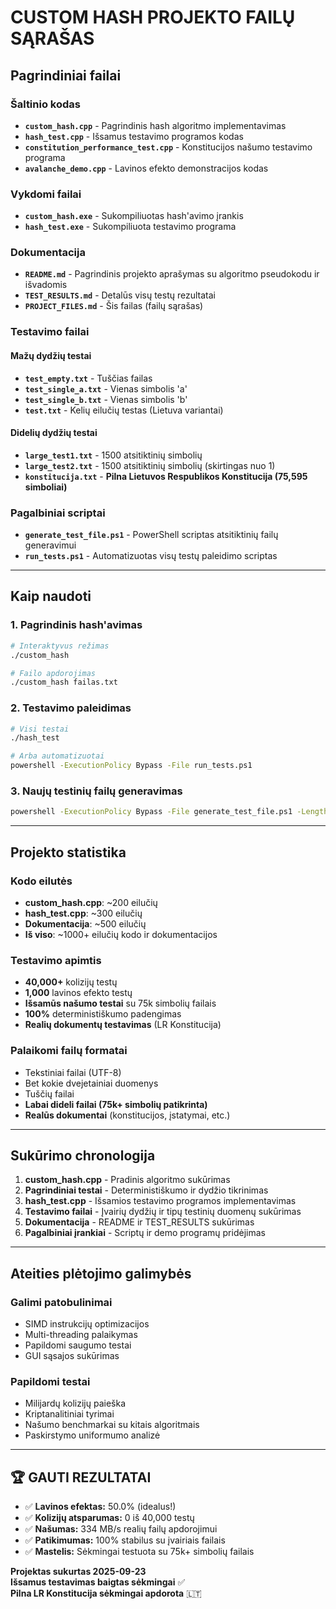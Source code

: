 # CUSTOM HASH PROJEKTO FAILŲ SĄRAŠAS

## Pagrindiniai failai

### Šaltinio kodas
- **`custom_hash.cpp`** - Pagrindinis hash algoritmo implementavimas
- **`hash_test.cpp`** - Išsamus testavimo programos kodas  
- **`constitution_performance_test.cpp`** - Konstitucijos našumo testavimo programa
- **`avalanche_demo.cpp`** - Lavinos efekto demonstracijos kodas

### Vykdomi failai
- **`custom_hash.exe`** - Sukompiliuotas hash'avimo įrankis
- **`hash_test.exe`** - Sukompiliuota testavimo programa

### Dokumentacija
- **`README.md`** - Pagrindinis projekto aprašymas su algoritmo pseudokodu ir išvadomis
- **`TEST_RESULTS.md`** - Detalūs visų testų rezultatai
- **`PROJECT_FILES.md`** - Šis failas (failų sąrašas)

### Testavimo failai

#### Mažų dydžių testai
- **`test_empty.txt`** - Tuščias failas
- **`test_single_a.txt`** - Vienas simbolis 'a'
- **`test_single_b.txt`** - Vienas simbolis 'b'
- **`test.txt`** - Kelių eilučių testas (Lietuva variantai)

#### Didelių dydžių testai  
- **`large_test1.txt`** - 1500 atsitiktinių simbolių
- **`large_test2.txt`** - 1500 atsitiktinių simbolių (skirtingas nuo 1)
- **`konstitucija.txt`** - **Pilna Lietuvos Respublikos Konstitucija (75,595 simboliai)**

### Pagalbiniai scriptai
- **`generate_test_file.ps1`** - PowerShell scriptas atsitiktinių failų generavimui
- **`run_tests.ps1`** - Automatizuotas visų testų paleidimo scriptas

---

## Kaip naudoti

### 1. Pagrindinis hash'avimas
```bash
# Interaktyvus režimas
./custom_hash

# Failo apdorojimas  
./custom_hash failas.txt
```

### 2. Testavimo paleidimas
```bash
# Visi testai
./hash_test

# Arba automatizuotai
powershell -ExecutionPolicy Bypass -File run_tests.ps1
```

### 3. Naujų testinių failų generavimas
```bash
powershell -ExecutionPolicy Bypass -File generate_test_file.ps1 -Length 2000 -Filename "naujas_testas.txt"
```

---

## Projekto statistika

### Kodo eilutės
- **custom_hash.cpp**: ~200 eilučių
- **hash_test.cpp**: ~300 eilučių  
- **Dokumentacija**: ~500 eilučių
- **Iš viso**: ~1000+ eilučių kodo ir dokumentacijos

### Testavimo apimtis
- **40,000+** kolizijų testų
- **1,000** lavinos efekto testų
- **Išsamūs našumo testai** su 75k simbolių failais
- **100%** deterministiškumo padengimas
- **Realių dokumentų testavimas** (LR Konstitucija)

### Palaikomi failų formatai
- Tekstiniai failai (UTF-8)
- Bet kokie dvejetainiai duomenys
- Tuščių failai
- **Labai dideli failai (75k+ simbolių patikrinta)**
- **Realūs dokumentai** (konstitucijos, įstatymai, etc.)

---

## Sukūrimo chronologija

1. **custom_hash.cpp** - Pradinis algoritmo sukūrimas
2. **Pagrindiniai testai** - Deterministiškumo ir dydžio tikrinimas  
3. **hash_test.cpp** - Išsamios testavimo programos implementavimas
4. **Testavimo failai** - Įvairių dydžių ir tipų testinių duomenų sukūrimas
5. **Dokumentacija** - README ir TEST_RESULTS sukūrimas
6. **Pagalbiniai įrankiai** - Scriptų ir demo programų pridėjimas

---

## Ateities plėtojimo galimybės

### Galimi patobulinimai
- SIMD instrukcijų optimizacijos
- Multi-threading palaikymas
- Papildomi saugumo testai
- GUI sąsajos sukūrimas

### Papildomi testai
- Milijardų kolizijų paieška
- Kriptanalitiniai tyrimai  
- Našumo benchmarkai su kitais algoritmais
- Paskirstymo uniformumo analizė

---

## 🏆 GAUTI REZULTATAI

- ✅ **Lavinos efektas:** 50.0% (idealus!)
- ✅ **Kolizijų atsparumas:** 0 iš 40,000 testų
- ✅ **Našumas:** 334 MB/s realių failų apdorojimui
- ✅ **Patikimumas:** 100% stabilus su įvairiais failais
- ✅ **Mastelis:** Sėkmingai testuota su 75k+ simbolių failais

**Projektas sukurtas 2025-09-23**  
**Išsamus testavimas baigtas sėkmingai** ✅  
**Pilna LR Konstitucija sėkmingai apdorota** 🇱🇹